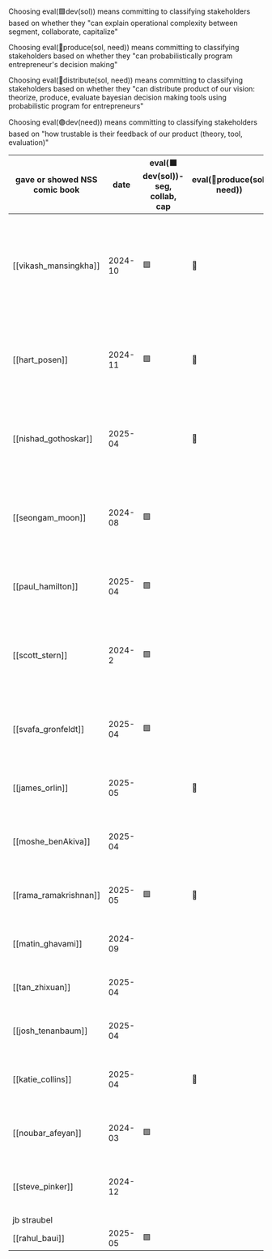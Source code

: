 
Choosing eval(🟩dev(sol)) means committing to classifying stakeholders based on whether they "can explain operational complexity between segment, collaborate, capitalize"

Choosing eval(🔴produce(sol, need)) means committing to classifying stakeholders based on whether they "can probabilistically program entrepreneur's decision making"

Choosing eval(🔴distribute(sol, need)) means committing to classifying stakeholders based on whether they "can distribute product of our vision: theorize, produce, evaluate bayesian decision making tools using probabilistic program for entrepreneurs"

Choosing eval(🟣dev(need)) means committing to classifying stakeholders based on "how trustable is their feedback of our product (theory, tool, evaluation)"

| gave or showed NSS comic book | date    | eval(🟩dev(sol))- seg, collab, cap | eval(🔴produce(sol, need)) | eval(🔴distribute(sol, need)) | eval(🟣dev(need)) | cost 💸 | (🟩+🔴+🟣)/💸 | Explanation why                                                                                                                                                                                 |
| ----------------------------- | ------- | ---------------------------------- | -------------------------- | ----------------------------- | ----------------- | ------- | ------------- | ----------------------------------------------------------------------------------------------------------------------------------------------------------------------------------------------- |
| [[vikash_mansingkha]]         | 2024-10 | 🟩                                 | 🔴                         | 🔴                            | 🟣                | 💸      | 4.0           | Strong understanding of solution development with technical expertise in probabilistic modeling. Has both production and distribution capabilities, and shows interest in adopting the product. |
| [[hart_posen]]                | 2024-11 | 🟩                                 | 🔴                         |                               | 🟣                | 💸      | 3.0           | Excellent grasp of operational complexity. Can model entrepreneurial decisions well and is likely to provide useful feedback as a potential customer.                                           |
| [[nishad_gothoskar]]          | 2025-04 |                                    | 🔴                         |                               | 🟣                | 💸      | 2.0           | Strong in production capabilities for probabilistic modeling. Shows potential as an early adopter who could provide valuable feedback.                                                          |
| [[seongam_moon]]              | 2024-08 | 🟩                                 |                            | 🔴                            | 🟣                | 💸      | 3.0           | Good understanding of segmentation, collaboration, and capitalization due to experience in supply chain management, venture capital decision etc.                                               |
| [[paul_hamilton]]             | 2025-04 | 🟩                                 |                            |                               |                   | 💸      | 2.0           | Understands solution development aspects and shows interest in becoming a customer/adopter.                                                                                                     |
| [[scott_stern]]               | 2024-2  | 🟩                                 |                            | 🔴                            | 🟣                | 💸      | 3.0           | Excellent understanding of operational complexity. Strong in both production and distribution capabilities but may not be an early adopter.                                                     |
| [[svafa_gronfeldt]]           | 2025-04 | 🟩                                 |                            | 🔴                            |                   | 💸      | 2.0           | Good grasp of solution development and strong distribution capabilities, but not indicated as a potential customer.                                                                             |
| [[james_orlin]]               | 2025-05 |                                    | 🔴                         |                               |                   | 💸      | 1.0           | Skilled in probabilistic modeling for entrepreneur decision-making, but lacks other evaluated strengths.                                                                                        |
| [[moshe_benAkiva]]            | 2025-04 |                                    |                            |                               |                   | 💸      | 1.0           | Strong in production/probabilistic modeling but doesn't show development or adoption potential.                                                                                                 |
| [[rama_ramakrishnan]]         | 2025-05 | 🟩                                 | 🔴                         | 🔴                            | 🟣                | 💸💸    | 2.0           | Comprehensive skills across all areas, but higher cost for evaluation makes ROI lower.                                                                                                          |
| [[matin_ghavami]]             | 2024-09 |                                    |                            |                               | 🟣                | 💸💸    | 1.0           | Good at production and shows adoption potential, but higher evaluation cost.                                                                                                                    |
| [[tan_zhixuan]]               | 2025-04 |                                    |                            |                               | 🟣                | 💸💸    | 1.0           | Strong in production with potential for adoption, but higher cost for evaluation.                                                                                                               |
| [[josh_tenanbaum]]            | 2025-04 |                                    |                            | 🔴                            | 🟣                | 💸💸    | 1.0           | Good distribution capabilities and potential customer, but higher evaluation cost.                                                                                                              |
| [[katie_collins]]             | 2025-04 |                                    | 🔴                         |                               |                   | 💸💸    | 0.5           | Production capabilities but lacks other evaluated attributes and has higher evaluation cost.                                                                                                    |
| [[noubar_afeyan]]             | 2024-03 | 🟩                                 |                            | 🔴                            | 🟣                | 💸💸    | 2.0           | Exceptional across all evaluation metrics but requires more resources for high-fidelity evaluation.                                                                                             |
| [[steve_pinker]]              | 2024-12 |                                    |                            | 🔴                            | 🟣                | 💸💸    | 1.0           | Strong distribution capabilities and potential as customer, but higher evaluation cost.                                                                                                         |
| jb straubel                   |         |                                    |                            |                               |                   |         |               |                                                                                                                                                                                                 |
| [[rahul_baui]]                | 2025-05 | 🟩                                 |                            |                               |                   |         |               |                                                                                                                                                                                                 |
